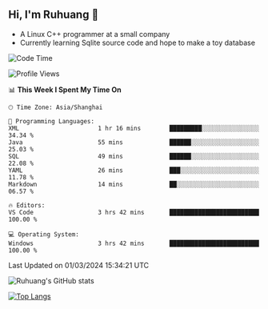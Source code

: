 ## Hi, I'm Ruhuang 👋

- A Linux C++ programmer at a small company
- Currently learning Sqlite source code and hope to make a toy database

<!--START_SECTION:waka-->
![Code Time](http://img.shields.io/badge/Code%20Time-85%20hrs%2020%20mins-blue)

![Profile Views](http://img.shields.io/badge/Profile%20Views-3-blue)

📊 **This Week I Spent My Time On** 

```text
🕑︎ Time Zone: Asia/Shanghai

💬 Programming Languages: 
XML                      1 hr 16 mins        █████████░░░░░░░░░░░░░░░░   34.34 % 
Java                     55 mins             ██████░░░░░░░░░░░░░░░░░░░   25.03 % 
SQL                      49 mins             ██████░░░░░░░░░░░░░░░░░░░   22.08 % 
YAML                     26 mins             ███░░░░░░░░░░░░░░░░░░░░░░   11.78 % 
Markdown                 14 mins             ██░░░░░░░░░░░░░░░░░░░░░░░   06.57 % 

🔥 Editors: 
VS Code                  3 hrs 42 mins       █████████████████████████   100.00 % 

💻 Operating System: 
Windows                  3 hrs 42 mins       █████████████████████████   100.00 % 
```


 Last Updated on 01/03/2024 15:34:21 UTC
<!--END_SECTION:waka-->

![Ruhuang's GitHub stats](https://github-readme-stats.vercel.app/api?username=ruhuang2001&count_private=true&hide_title=true&show_icons=true&theme=vue)

[![Top Langs](https://github-readme-stats.vercel.app/api/top-langs/?username=ruhuang2001&layout=compact)](https://github.com/anuraghazra/github-readme-stats)
